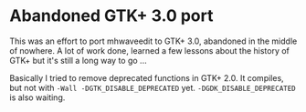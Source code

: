 # Abandoned GTK+ 3.0 port

This was an effort to port mhwaveedit to GTK+ 3.0, abandoned in the middle of nowhere. A lot of work done, learned a few lessons about the history of GTK+ but it's still a long way to go ...

Basically I tried to remove deprecated functions in GTK+ 2.0. It compiles, but not with `-Wall -DGTK_DISABLE_DEPRECATED` yet. `-DGDK_DISABLE_DEPRECATED` is also waiting.
